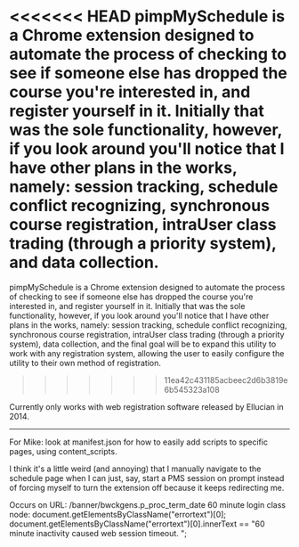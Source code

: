 <<<<<<< HEAD
pimpMySchedule is a Chrome extension designed to automate the process of checking to see if someone else has dropped the course you're interested in, and register yourself in it. Initially that was the sole functionality, however, if you look around you'll notice that I have other plans in the works, namely: session tracking, schedule conflict recognizing, synchronous course registration, intraUser class trading (through a priority system), and data collection.
=======
pimpMySchedule is a Chrome extension designed to automate the process of checking to see if someone else has dropped the course you're interested in, and register yourself in it. Initially that was the sole functionality, however, if you look around you'll notice that I have other plans in the works, namely: session tracking, schedule conflict recognizing, synchronous course registration, intraUser class trading (through a priority system), data collection, and the final goal will be to expand this utility to work with any registration system, allowing the user to easily configure the utility to their own method of registration.
>>>>>>> 11ea42c431185acbeec2d6b3819e6b545323a108

Currently only works with web registration software released by Ellucian in 2014.




*****

For Mike: look at manifest.json for how to easily add scripts to specific pages, using content_scripts.

I think it's a little weird (and annoying) that I manually navigate to the schedule page when I can just, say, start a PMS session on prompt instead of forcing myself to turn the extension off because it keeps redirecting me.

Occurs on URL: /banner/bwckgens.p_proc_term_date
60 minute login class node:
document.getElementsByClassName("errortext")[0];
document.getElementsByClassName("errortext")[0].innerText == "60 minute inactivity caused web session timeout. ";

